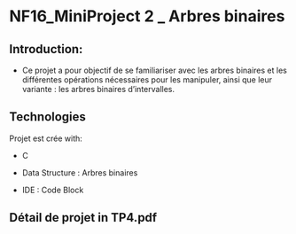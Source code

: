 # NF16_MiniProject 2 _ Arbres binaires
## Introduction:

* Ce projet a pour objectif de se familiariser avec les arbres binaires et les différentes opérations nécessaires pour les manipuler, ainsi que leur variante : les arbres binaires d’intervalles.

## Technologies

Projet est crée with:

* C

* Data Structure : Arbres binaires

* IDE : Code Block

## Détail de projet in TP4.pdf
